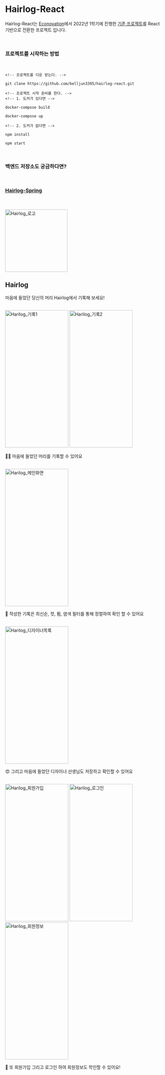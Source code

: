 # Hairlog-React

Hairlog-React는 [Econovation](https://econovation.kr/about)에서 2022년 1학기에 진행한 [기존 프로젝트](https://github.com/belljun3395/Hairlog)를 React 기반으로 전환한 프로젝트 입니다.

<br/>

### 프로젝트를 시작하는 방법

<br/>

```
<!-- 프로젝트를 다운 받는다. -->

git clone https://github.com/belljun3395/hairlog-react.git
```
```
<!-- 프로젝트 시작 준비를 한다. -->
<!-- 1. 도커가 있다면 -->

docker-compose build

docker-compose up
```
```
<!-- 2. 도커가 없다면 -->

npm install

npm start
```

<br/>

### 백엔드 저장소도 궁금하다면?

<br/>

### [Hairlog-Spring](https://github.com/belljun3395/hairlogspring)

<br/>
<br/>

<img width="200" alt="Hairlog_로고" src="https://github.com/belljun3395/hairlog-react/assets/102807742/0e9f2420-6ed1-42ed-b082-7c573eb568c9">

<br/>

## Hairlog

마음에 들었던 당신의 머리 Hairlog에서 기록해 보세요!

<br/>

<img width="203" height="440" alt="Harilog_기록1" src="https://github.com/belljun3395/hairlog-react/assets/102807742/9d16c990-9bf1-47d1-a4f1-339f69807ccf">
<img width="203" height="440" alt="Harilog_기록2" src="https://github.com/belljun3395/hairlog-react/assets/102807742/c532c9a5-2d19-41af-85d1-a5876b36f862">

<br/>

✍🏻  마음에 들었던 머리를 기록할 수 있어요

<br/>

<img width="203" height="440" alt="Harilog_메인화면" src="https://github.com/belljun3395/hairlog-react/assets/102807742/2ba5091e-3446-449d-b9f6-43bfff13b79e">

<br/>

👀 작성한 기록은 최신순, 컷, 펌, 염색 필터를 통해 정렬하여 확인 할 수 있어요

<br/>


<img width="203" height="440" alt="Harilog_디자이너목록" src="https://github.com/belljun3395/hairlog-react/assets/102807742/c579dcf1-1c9f-443c-8fab-07941ebb0bff">

<br/>

😍 그리고 마음에 들었던 디자이너 선생님도 저장하고 확인할 수 있어요

<br/>


<img  width="203" height="440" alt="Harilog_회원가입" src="https://github.com/belljun3395/hairlog-react/assets/102807742/9344a5c8-b8bd-4db2-8079-02e5a6aa18b1">
<img width="203" height="440" alt="Harilog_로그인" src="https://github.com/belljun3395/hairlog-react/assets/102807742/4209ddcd-f459-4e93-89b0-7b2b0211f85c">
<img  width="203" height="440" alt="Harilog_회원정보" src="https://github.com/belljun3395/hairlog-react/assets/102807742/5ee96a75-eaa7-4d7e-805c-7b3a67289ec6">

<br/>

🙂 또 회원가입 그리고 로그인 하여 회원정보도 학인할 수 있어요!